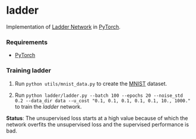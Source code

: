 # ladder

Implementation of [Ladder Network](https://arxiv.org/abs/1507.02672) in [PyTorch](http://pytorch.org/). 

### Requirements

- [PyTorch](http://pytorch.org/)

### Training ladder

1. Run ```python utils/mnist_data.py``` to create the [MNIST](http://yann.lecun.com/exdb/mnist/) dataset.

2. Run ```python ladder/ladder.py --batch 100 --epochs 20 --noise_std 0.2 --data_dir data --u_cost "0.1, 0.1, 0.1, 0.1, 0.1, 10., 1000."``` to train the *ladder* network.

**Status**: The unsupervised loss starts at a high value because of which the network overfits the unsupervised loss and the supervised performance is bad.
